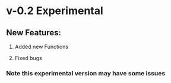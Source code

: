 # v-0.2 Experimental

## New Features:

1. Added new Functions

2. Fixed bugs

### Note this experimental version may have some issues 
